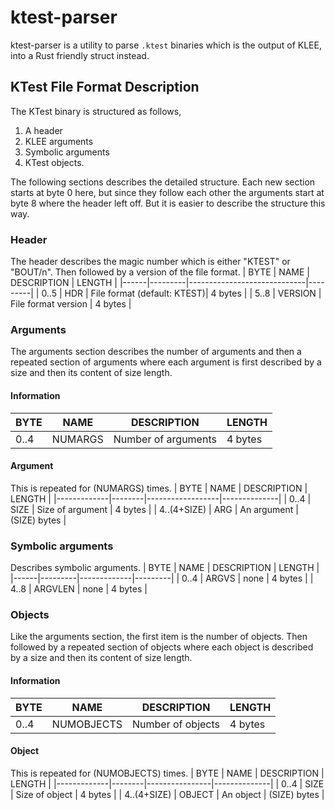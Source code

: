 # ktest-parser
ktest-parser is a utility to parse `.ktest` binaries which is the output of KLEE, into a Rust friendly struct instead.

## KTest File Format Description
The KTest binary is structured as follows, 
1. A header 
2. KLEE arguments 
3. Symbolic arguments
4. KTest objects.

The following sections describes the detailed structure. Each new section starts at byte 0 here, but since they follow each other the arguments start at byte 8 where the header left off. But it is easier to describe the structure this way.

### Header
The header describes the magic number which is either "KTEST" or "BOUT/n". Then followed
by a version of the file format.
| BYTE | NAME    | DESCRIPTION                 | LENGTH  |
|------|---------|-----------------------------|---------|
| 0..5 | HDR     | File format (default: KTEST)| 4 bytes |
| 5..8 | VERSION | File format version         | 4 bytes |

### Arguments
The arguments section describes the number of arguments and then a repeated section of
arguments where each argument is first described by a size and then its content of size length.
#### Information
| BYTE | NAME   | DESCRIPTION                 | LENGTH  |
|------|--------|-----------------------------|---------|
| 0..4 | NUMARGS| Number of arguments         | 4 bytes |

#### Argument
This is repeated for (NUMARGS) times.
| BYTE        | NAME   | DESCRIPTION      | LENGTH       |
|-------------|--------|------------------|--------------|
| 0..4        | SIZE   | Size of argument | 4 bytes      |
| 4..(4+SIZE) | ARG    | An argument      | (SIZE) bytes |        

### Symbolic arguments
Describes symbolic arguments.
| BYTE | NAME    | DESCRIPTION | LENGTH  |
|------|---------|-------------|---------|
| 0..4 | ARGVS   | none        | 4 bytes |
| 4..8 | ARGVLEN | none        | 4 bytes |

### Objects
Like the arguments section, the first item is the number of objects. Then followed by
a repeated section of objects where each object is described by a size and then its content
of size length.
#### Information
| BYTE | NAME      | DESCRIPTION       | LENGTH  |
|------|-----------|-------------------|---------|
| 0..4 | NUMOBJECTS| Number of objects | 4 bytes |

#### Object
This is repeated for (NUMOBJECTS) times.
| BYTE        | NAME   | DESCRIPTION    | LENGTH       |
|-------------|--------|----------------|--------------|
| 0..4        | SIZE   | Size of object | 4 bytes      |
| 4..(4+SIZE) | OBJECT | An object      | (SIZE) bytes |        
